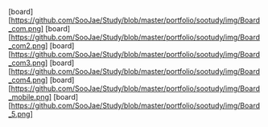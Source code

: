 [board][https://github.com/SooJae/Study/blob/master/portfolio/sootudy/img/Board_com.png]
[board][https://github.com/SooJae/Study/blob/master/portfolio/sootudy/img/Board_com2.png]
[board][https://github.com/SooJae/Study/blob/master/portfolio/sootudy/img/Board_com3.png]
[board][https://github.com/SooJae/Study/blob/master/portfolio/sootudy/img/Board_com4.png]
[board][https://github.com/SooJae/Study/blob/master/portfolio/sootudy/img/Board_mobile.png]
[board][https://github.com/SooJae/Study/blob/master/portfolio/sootudy/img/Board_5.png]